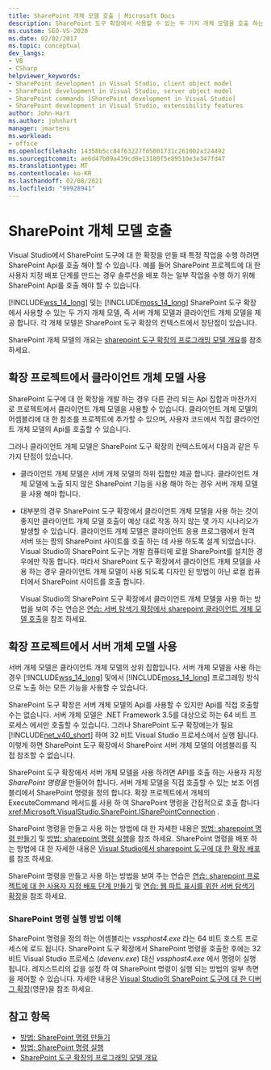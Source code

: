 ```yaml
---
title: SharePoint 개체 모델 호출 | Microsoft Docs
description: SharePoint 도구 확장에서 사용할 수 있는 두 가지 개체 모델을 호출 하는 방법을 이해 합니다.
ms.custom: SEO-VS-2020
ms.date: 02/02/2017
ms.topic: conceptual
dev_langs:
- VB
- CSharp
helpviewer_keywords:
- SharePoint development in Visual Studio, client object model
- SharePoint development in Visual Studio, server object model
- SharePoint commands [SharePoint development in Visual Studio]
- SharePoint development in Visual Studio, extensibility features
author: John-Hart
ms.author: johnhart
manager: jmartens
ms.workload:
- office
ms.openlocfilehash: 14358b5cc84f63227fd5001731c261002a324492
ms.sourcegitcommit: ae6d47b09a439cd0e13180f5e89510e3e347fd47
ms.translationtype: MT
ms.contentlocale: ko-KR
ms.lasthandoff: 02/08/2021
ms.locfileid: "99928941"
---
```

# <a name="call-into-the-sharepoint-object-models"></a>SharePoint 개체 모델 호출
  Visual Studio에서 SharePoint 도구에 대 한 확장을 만들 때 특정 작업을 수행 하려면 SharePoint Api를 호출 해야 할 수 있습니다. 예를 들어 SharePoint 프로젝트에 대 한 사용자 지정 배포 단계를 만드는 경우 솔루션을 배포 하는 일부 작업을 수행 하기 위해 SharePoint Api를 호출 해야 할 수 있습니다.

 [!INCLUDE[wss_14_long](../sharepoint/includes/wss-14-long-md.md)] 및는 [!INCLUDE[moss_14_long](../sharepoint/includes/moss-14-long-md.md)] SharePoint 도구 확장에서 사용할 수 있는 두 가지 개체 모델, 즉 서버 개체 모델과 클라이언트 개체 모델을 제공 합니다. 각 개체 모델은 SharePoint 도구 확장의 컨텍스트에서 장단점이 있습니다.

 SharePoint 개체 모델의 개요는 [sharepoint 도구 확장의 프로그래밍 모델 개요](../sharepoint/overview-of-the-programming-model-of-sharepoint-tools-extensions.md)를 참조 하세요.

## <a name="use-the-client-object-model-in-extension-projects"></a>확장 프로젝트에서 클라이언트 개체 모델 사용
 SharePoint 도구에 대 한 확장을 개발 하는 경우 다른 관리 되는 Api 집합과 마찬가지로 프로젝트에서 클라이언트 개체 모델을 사용할 수 있습니다. 클라이언트 개체 모델의 어셈블리에 대 한 참조를 프로젝트에 추가할 수 있으며, 사용자 코드에서 직접 클라이언트 개체 모델의 Api를 호출할 수 있습니다.

 그러나 클라이언트 개체 모델은 SharePoint 도구 확장의 컨텍스트에서 다음과 같은 두 가지 단점이 있습니다.

- 클라이언트 개체 모델은 서버 개체 모델의 하위 집합만 제공 합니다. 클라이언트 개체 모델에 노출 되지 않은 SharePoint 기능을 사용 해야 하는 경우 서버 개체 모델을 사용 해야 합니다.

- 대부분의 경우 SharePoint 도구 확장에서 클라이언트 개체 모델을 사용 하는 것이 좋지만 클라이언트 개체 모델 호출이 예상 대로 작동 하지 않는 몇 가지 시나리오가 발생할 수 있습니다. 클라이언트 개체 모델은 클라이언트 응용 프로그램에서 원격 서버 또는 팜의 SharePoint 사이트를 호출 하는 데 사용 하도록 설계 되었습니다. Visual Studio의 SharePoint 도구는 개발 컴퓨터에 로컬 SharePoint를 설치한 경우에만 작동 합니다. 따라서 SharePoint 도구 확장에서 클라이언트 개체 모델을 사용 하는 경우 클라이언트 개체 모델이 사용 되도록 디자인 된 방법이 아닌 로컬 컴퓨터에서 SharePoint 사이트를 호출 합니다.

  Visual Studio의 SharePoint 도구 확장에서 클라이언트 개체 모델을 사용 하는 방법을 보여 주는 연습은 [연습: 서버 탐색기 확장에서 sharepoint 클라이언트 개체 모델 호출](../sharepoint/walkthrough-calling-into-the-sharepoint-client-object-model-in-a-server-explorer-extension.md)을 참조 하세요.

## <a name="use-the-server-object-model-in-extension-projects"></a>확장 프로젝트에서 서버 개체 모델 사용
 서버 개체 모델은 클라이언트 개체 모델의 상위 집합입니다. 서버 개체 모델을 사용 하는 경우 [!INCLUDE[wss_14_long](../sharepoint/includes/wss-14-long-md.md)] 및에서 [!INCLUDE[moss_14_long](../sharepoint/includes/moss-14-long-md.md)] 프로그래밍 방식으로 노출 하는 모든 기능을 사용할 수 있습니다.

 SharePoint 도구 확장은 서버 개체 모델의 Api를 사용할 수 있지만 Api를 직접 호출할 수는 없습니다. 서버 개체 모델은 .NET Framework 3.5를 대상으로 하는 64 비트 프로세스 에서만 호출할 수 있습니다. 그러나 SharePoint 도구 확장에는가 필요 [!INCLUDE[net_v40_short](../sharepoint/includes/net-v40-short-md.md)] 하며 32 비트 Visual Studio 프로세스에서 실행 됩니다. 이렇게 하면 SharePoint 도구 확장에서 SharePoint 서버 개체 모델의 어셈블리를 직접 참조할 수 없습니다.

 SharePoint 도구 확장에서 서버 개체 모델을 사용 하려면 API를 호출 하는 사용자 지정 *SharePoint 명령을* 만들어야 합니다. 서버 개체 모델을 직접 호출할 수 있는 보조 어셈블리에서 SharePoint 명령을 정의 합니다. 확장 프로젝트에서 개체의 ExecuteCommand 메서드를 사용 하 여 SharePoint 명령을 간접적으로 호출 합니다 <xref:Microsoft.VisualStudio.SharePoint.ISharePointConnection> .

 SharePoint 명령을 만들고 사용 하는 방법에 대 한 자세한 내용은 [방법: sharepoint 명령 만들기](../sharepoint/how-to-create-a-sharepoint-command.md) 및 [방법: sharepoint 명령 실행](../sharepoint/how-to-execute-a-sharepoint-command.md)을 참조 하세요. SharePoint 명령을 배포 하는 방법에 대 한 자세한 내용은 [Visual Studio에서 sharepoint 도구에 대 한 확장 배포](../sharepoint/deploying-extensions-for-the-sharepoint-tools-in-visual-studio.md)를 참조 하세요.

 SharePoint 명령을 만들고 사용 하는 방법을 보여 주는 연습은 [연습: sharepoint 프로젝트에 대 한 사용자 지정 배포 단계 만들기](../sharepoint/walkthrough-creating-a-custom-deployment-step-for-sharepoint-projects.md) 및 [연습: 웹 파트 표시를 위한 서버 탐색기 확장](../sharepoint/walkthrough-extending-server-explorer-to-display-web-parts.md)을 참조 하세요.

### <a name="understand-how-sharepoint-commands-are-executed"></a>SharePoint 명령 실행 방법 이해
 SharePoint 명령을 정의 하는 어셈블리는 *vssphost4.exe* 라는 64 비트 호스트 프로세스에 로드 됩니다. SharePoint 도구 확장에서 SharePoint 명령을 호출한 후에는 32 비트 Visual Studio 프로세스 (*devenv.exe*) 대신 *vssphost4.exe* 에서 명령이 실행 됩니다. 레지스트리의 값을 설정 하 여 SharePoint 명령이 실행 되는 방법의 일부 측면을 제어할 수 있습니다. 자세한 내용은 [Visual Studio의 SharePoint 도구에 대 한 디버그 확장](../sharepoint/debugging-extensions-for-the-sharepoint-tools-in-visual-studio.md)(영문)을 참조 하세요.

## <a name="see-also"></a>참고 항목
- [방법: SharePoint 명령 만들기](../sharepoint/how-to-create-a-sharepoint-command.md)
- [방법: SharePoint 명령 실행](../sharepoint/how-to-execute-a-sharepoint-command.md)
- [SharePoint 도구 확장의 프로그래밍 모델 개요](../sharepoint/overview-of-the-programming-model-of-sharepoint-tools-extensions.md)

